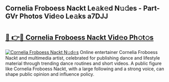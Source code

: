## Cornelia Froboess Nackt Le𝚊k𝚎d N𝚞𝚍es - Part-GVr Photos Vid𝚎o Le𝚊ks a7DJJ

# <h2><a href="http://fb0ald.evod.top/?m=Cornelia+Froboess+Nackt">🔗 👉🔴 Cornelia Froboess Nackt Vid𝚎o Ph𝚘t𝚘s</a></h2>

[![Cornelia Froboess Nackt N𝚞d𝚎s](https://i.imgur.com/8V9OHl7.gif)](http://fb0ald.evod.top/?m=Cornelia+Froboess+Nackt)
Online entertainer Cornelia Froboess Nackt and multimedia artist, celebrated for publishing dance and lifestyle material through trending dance routines and short videos. A public figure like Cornelia Froboess Nackt, with a large following and a strong voice, can shape public opinion and influence policy. 
